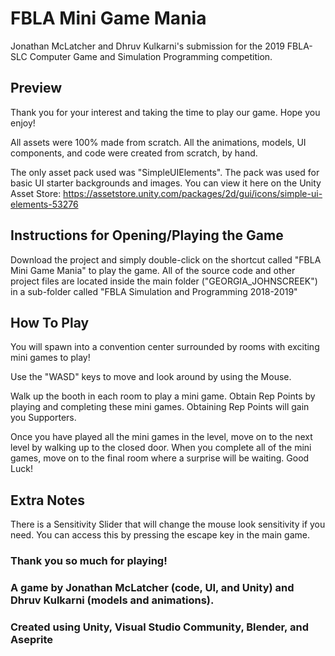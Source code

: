 # FBLA Mini Game Mania
Jonathan McLatcher and Dhruv Kulkarni's submission for the 2019 FBLA-SLC Computer Game and Simulation Programming competition.

## Preview

Thank you for your interest and taking the time to play our game. Hope you enjoy!

All assets were 100% made from scratch. All the animations, models, UI components, and code were created from scratch, by hand.

The only asset pack used was "SimpleUIElements". The pack was used for basic UI starter backgrounds and images.
You can view it here on the Unity Asset Store: https://assetstore.unity.com/packages/2d/gui/icons/simple-ui-elements-53276 

## Instructions for Opening/Playing the Game

Download the project and simply double-click on the shortcut called "FBLA Mini Game Mania" to play the game. All of the source code and other project files are located inside the main folder ("GEORGIA_JOHNSCREEK") in a sub-folder called "FBLA Simulation and Programming 2018-2019"

## How To Play

You will spawn into a convention center surrounded by rooms with exciting mini games to play!

Use the "WASD" keys to move and look around by using the Mouse.

Walk up the booth in each room to play a mini game. Obtain Rep Points by playing and completing these mini games. 
Obtaining Rep Points will gain you Supporters.       

Once you have played all the mini games in the level, move on to the next level by walking up to the closed door. When you complete all of the mini games, move on to the final room where a surprise will be waiting. Good Luck! 

## Extra Notes

There is a Sensitivity Slider that will change the mouse look sensitivity if you need. You can access this by pressing the escape key in the main game.

### Thank you so much for playing!

### A game by Jonathan McLatcher (code, UI, and Unity) and Dhruv Kulkarni (models and animations).

### Created using Unity, Visual Studio Community, Blender, and Aseprite

